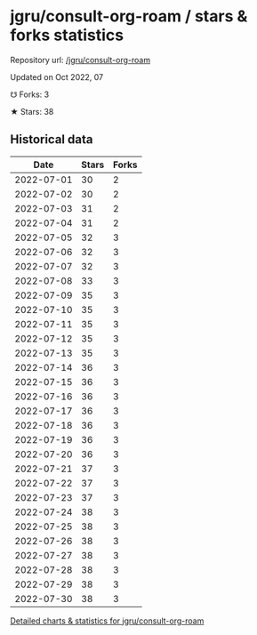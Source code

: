 # jgru/consult-org-roam / stars & forks statistics

Repository url: [/jgru/consult-org-roam](https://github.com/jgru/consult-org-roam)

Updated on Oct 2022, 07

☋ Forks: 3

★ Stars: 38

## Historical data
| Date | Stars | Forks |
|------|-------|-------|
| 2022-07-01 | 30 | 2 | 
| 2022-07-02 | 30 | 2 | 
| 2022-07-03 | 31 | 2 | 
| 2022-07-04 | 31 | 2 | 
| 2022-07-05 | 32 | 3 | 
| 2022-07-06 | 32 | 3 | 
| 2022-07-07 | 32 | 3 | 
| 2022-07-08 | 33 | 3 | 
| 2022-07-09 | 35 | 3 | 
| 2022-07-10 | 35 | 3 | 
| 2022-07-11 | 35 | 3 | 
| 2022-07-12 | 35 | 3 | 
| 2022-07-13 | 35 | 3 | 
| 2022-07-14 | 36 | 3 | 
| 2022-07-15 | 36 | 3 | 
| 2022-07-16 | 36 | 3 | 
| 2022-07-17 | 36 | 3 | 
| 2022-07-18 | 36 | 3 | 
| 2022-07-19 | 36 | 3 | 
| 2022-07-20 | 36 | 3 | 
| 2022-07-21 | 37 | 3 | 
| 2022-07-22 | 37 | 3 | 
| 2022-07-23 | 37 | 3 | 
| 2022-07-24 | 38 | 3 | 
| 2022-07-25 | 38 | 3 | 
| 2022-07-26 | 38 | 3 | 
| 2022-07-27 | 38 | 3 | 
| 2022-07-28 | 38 | 3 | 
| 2022-07-29 | 38 | 3 | 
| 2022-07-30 | 38 | 3 | 


[Detailed charts & statistics for jgru/consult-org-roam](https://reviewgithub.com/rep/jgru/consult-org-roam)
